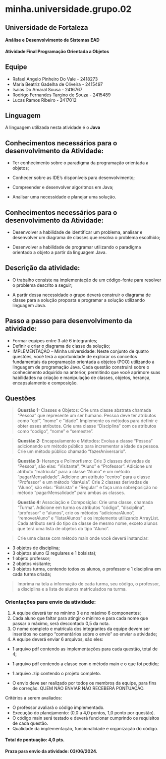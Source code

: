 # minha.universidade.grupo.02

## Universidade de Fortaleza
#### Análise e Desenvolvimento de Sistemas EAD
#### Atividade Final Programação Orientada a Objetos

## Equipe

- Rafael Angelo Pinheiro Do Vale - 2418273
- Maria Beatriz Gadelha de Oliveira - 2415497
- Isaias Do Amaral Sousa - 2416767
- Rodrigo Fernandes Targino de Souza - 2415489
- Lucas Ramos Ribeiro - 2417012

## Linguagem

A linguagem utilizada nesta atividade é o **Java**

## Conhecimentos necessários para o desenvolvimento da Atividade:

- Ter conhecimento sobre o paradigma da programação orientada a objetos;

- Conhecer sobre as IDE’s disponíveis para desenvolvimento;

- Compreender e desenvolver algoritmos em Java;

- Analisar uma necessidade e planejar uma solução.

## Conhecimentos necessários para o desenvolvimento da Atividade:

- Desenvolver a habilidade de identificar um problema, analisar e desenvolver um diagrama de classes que resolva o problema escolhido;

- Desenvolver a habilidade de programar utilizando o paradigma orientado a objeto a partir da linguagem Java.

## Descrição da atividade:

- O trabalho consiste na implementação de um código-fonte para resolver o problema descrito a seguir;

- A partir dessa necessidade o grupo deverá construir o diagrama de classe para a solução proposta e programar a solução utilizando linguagem Java.

## Passo a passo para desenvolvimento da atividade:

- Formar equipes entre 3 até 6 integrantes;
- Definir e criar o diagrama de classe da solução;
- IMPLEMENTAÇÃO – Minha universidade: Neste conjunto de quatro questões, você terá a oportunidade de explorar os conceitos fundamentais da programação orientada a objetos (POO) utilizando a linguagem de programação Java. Cada questão construirá sobre o conhecimento adquirido na anterior, permitindo que você aprimore suas habilidades na criação e manipulação de classes, objetos, herança, encapsulamento e composição.

## Questões

> **Questão 1:** Classes e Objetos: Crie uma classe abstrata chamada “Pessoa” que represente um ser humano. Pessoa deve ter atributos como “cpf”, “nome” e “idade”. Implemente os métodos para definir e obter esses atributos. Crie uma classe “Disciplina” com os atributos como “codigo”, “nome” e “semestre”. 

> **Questão 2:** Encapsulamento e Métodos: Evolua a classe “Pessoa”
adicionando um método público para incrementar a idade da pessoa. Crie um método público chamado “fazerAniversario”.

> **Questão 3:** Herança e Polimorfismo: Crie 3 classes derivadas de “Pessoa”, são elas: “Visitante”, “Aluno” e “Professor”. Adicione um atributo “matrícula” para a classe “Aluno” e um método “pagarMensalidade”. Adicione um atributo “centro” para a classe “Professor” e um método “darAula”. Crie 2 classes derivadas de “Aluno”, são elas: “Bolsista” e “Regular” e faça uma sobreposição no método “pagarMensalidade” para ambas as classes.

> **Questão 4:** Associação e Composição: Crie uma classe, chamada “Turma”. Adicione em turma os atributos “código”, “disciplina”, “professor” e “alunos”, crie os métodos “adicionarAluno”, “removerAluno” e “listarAlunos” e os implemente utilizando ArrayList. Cada atributo será do tipo da classe de mesmo nome, exceto alunos que terá uma lista de objetos do tipo “Aluno”.

> Crie uma classe com método main onde você deverá instanciar:
- 3 objetos de disciplina;
- 3 objetos aluno (2 regulares e 1 bolsista);
- 1 objeto professor;
- 2 objetos visitante;
- 3 objetos turma, contendo todos os alunos, o professor e 1 disciplina em cada turma criada;

> Imprima na tela a informação de cada turma, seu código, o professor, a disciplina e a lista de alunos matriculados na turma.

### Orientações para envio da atividade:

1. A equipe deverá ter no mínimo 3 e no máximo 6 componentes;
2. Cada aluno que faltar para atingir o mínimo e para cada nome que passar o máximo, será descontado 0,5 da nota.
3. O nome completo e matrícula dos integrantes da equipe devem ser inseridos no campo “comentários sobre o envio” ao enviar a atividade;
4. A equipe deverá enviar 6 arquivos, são eles:

- 1 arquivo pdf contendo as implementações para cada questão, total de 4;

- 1 arquivo pdf contendo a classe com o método main e o que foi pedido;

- 1 arquivo .zip contendo o projeto completo.

- O envio deve ser realizado por todos os membros da equipe, para fins de correção. QUEM NÃO ENVIAR NÃO RECEBERÁ PONTUAÇÃO.

Critérios a serem avaliados:
- O professor avaliará o código implementado.
- Execução do planejamento: (0,0 a 4,0 pontos, 1,0 ponto por questão).
- O código main será testado e deverá funcionar cumprindo os requisitos de cada questão.
- Qualidade da implementação, funcionalidade e organização do código.

#### Total de pontuação: 4,0 pts.
#### Prazo para envio da atividade: 03/06/2024.